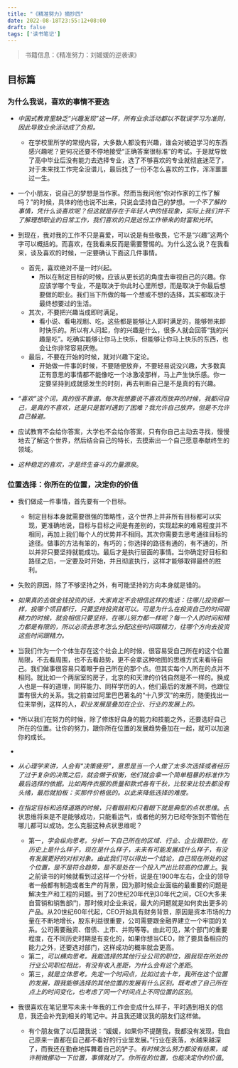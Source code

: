 ```yaml
---
title: "《精准努力》摘抄四"
date: 2022-08-18T23:55:12+08:00
draft: false
tags: ['读书笔记']
---
```


> 书籍信息：《精准努力：刘媛媛的逆袭课》

## 目标篇

### 为什么我说，喜欢的事情不要选

- *中国式教育里缺乏“兴趣发现”这一环，所有业余活动都以不耽误学习为准则，因此导致业余活动成了负担。*
    - 在学校里所学的常规内容，大多数人都没有兴趣，谁会对被迫学习的东西感兴趣呢？更何况还要不停地接受“正确答案很标准”的考试。于是就导致了高中毕业后没有能力去选择专业，选了不够喜欢的专业就彻底迷茫了，对于未来找工作完全没谱儿，最后找了一份不怎么喜欢的工作，浑浑噩噩过一生。

- 一个小朋友，说自己的梦想是当作家。然而当我问他“你对作家的工作了解吗？”的时候，具体的他也说不出来，只说会坚持自己的梦想。*一个不了解的事情，凭什么谈喜欢呢？但这就是存在于年轻人中的怪现象，实际上我们并不了解理想职业的日常工作，我们喜欢的只是这份工作带来的财富和光环*。

- 到现在，我对我的工作不只是喜爱，可以说是有些敬畏，它不是“兴趣”这两个字可以概括的。而喜欢，在我看来反而是需要警惕的。为什么这么说？在我看来，谈及喜欢的时候，一定要确认下面这几件事情。
    - 首先，喜欢绝对不是一时兴起。
        - 所以在制定目标的时候，应该从更长远的角度去审视自己的兴趣。你应该学哪个专业，不是取决于你此时心里所想，而是取决于你最后想要做的职业。我们当下所做的每一个想或不想的选择，其实都取决于最终想要过的生活。
    - 其次，不要把兴趣当成即时满足。
        - 看小说、看电视剧、吃，这些都是能够让人即时满足的，能够带来即时快乐的。所以有人问起，你的兴趣是什么，很多人就会回答“我的兴趣是吃”。吃确实能够让你马上快乐，但能够让你马上快乐的东西，也会让你非常容易厌倦。
    - 最后，不要在开始的时候，就对兴趣下定论。
        - 开始做一件事的时候，不要随便放弃，不要轻易说没兴趣，大多数真正有意思的事情都不能像吃一个冰激凌那样，马上产生快乐感。你一定要坚持到成就感发生的时刻，再去判断自己是不是真的有兴趣。

- *“喜欢”这个词，真的很不靠谱。每次我想要说不喜欢而放弃的时候，我都问自己，是真的不喜欢，还是只是暂时遇到了困难？我允许自己放弃，但是不允许自己躲避。*

- 应试教育不会给你答案，大学也不会给你答案，只有你自己主动去寻找，慢慢地去了解这个世界，然后结合自己的特长，去摸索出一个自己愿意奉献终生的领域。

- *这种稳定的喜欢，才是终生奋斗的力量源泉*。

### 位置选择：你所在的位置，决定你的价值

- 我们做成一件事情，首先要有一个目标。
    - 制定目标本身就需要很强的策略性，这个世界上并非所有目标都可以实现，更准确地说，目标与目标之间是有差别的，实现起来的难易程度并不相同，再加上我们每个人的优势并不相同。其次你需要去思考通往目标的途径。做事的方法有笨的，有巧的；你选择的路径有通的，有不通的，所以并非只要坚持就能成功。最后才是执行层面的事情。当你确定好目标和路径之后，一定要及时开始，并且彻底执行，这样才能够取得最终的胜利。

- 失败的原因，除了不够坚持之外，有可能坚持的方向本身就是错的。

- *如果真的去做金钱投资的话，大家肯定不会相信这样的鬼话：往哪儿投资都一样，投哪个项目都行，只要坚持投资就可以。可是为什么在投资自己的时间跟精力的时候，就会相信只要坚持，在哪儿努力都一样呢？每一个人的时间和精力都是有限的，所以必须去思考怎么分配这些时间跟精力，往哪个方向去投资这些时间跟精力。*

- 当我们作为一个个体生存在这个社会上的时候，很容易受自己所在的这个位置局限，不去看周围，也不去看趋势，更不会拿这种地图的思维方式来看待自己。我们做事很容易只着眼于自己所在的那个点。但其实每个人所在的点并不相同。就比如一个两居室的房子，北京的和天津的价钱自然是不一样的。换成人也是一样的道理，同样能力、同样学历的人，他们最后的发展不同，也跟位置有很大的关系。我之前查过阿里巴巴著名的“十八罗汉”的来历，随便找出一位来举例，这样的人，*职业发展是叠加在企业、行业的发展上的。*

- *所以我们在努力的时候，除了修炼好自身的能力和技能之外，还要选好自己所在的位置。让你的努力，跟你所在位置的发展趋势叠加在一起，就可以加速你的成长。
*

- *从心理学来讲，人会有“决策疲劳”，意思是当一个人做了太多次选择或者经历了过于复杂的决策之后，就会懒于权衡，他们就会拿一个简单粗暴的标准作为最后选择的依据。比如两件衣服的质量和款式各有千秋，比较来比较去都没有头绪，最后就拍板：买那件价格低的。以此来降低选择的难度。*

- *在指定目标和选择道路的时候，只看眼前和只看眼下就是典型的点状思维*。点状思维将来是不是能够成功，只能看运气，或者他的努力已经夸张到不管他在哪儿都可以成功。怎么克服这种点状思维呢？
    - 第一，*学会纵向思考。分析一下自己所在的区域、行业、企业跟职位，在历史上是什么样子，现在是什么样子，未来有可能发展成什么样子，有没有发展更好的对标对象。由此我们可以得出一个结论，自己现在所处的这个位置，是不是符合趋势，是不是处在一个投入产出比较高的位置上*。我之前读书的时候就看到过这样一个分析，说是在1900年左右，企业的领导者一般都有制造或者生产的背景，因为那时候企业面临的最重要的问题是解决生产和工程的问题。到了20世纪20年代到30年代之间，CEO大多来自营销和销售部门，那时候对企业来说，最大的问题就是如何卖出更多的产品。从20世纪60年代起，CEO开始具有财务背景，原因是资本市场的力量在不断地增长，股东利益很重要，公司需要跟金融界建立一个牢固的关系。公司需要融资、借债、上市、并购等等。由此可见，某个部门的重要程度，在不同历史时期是有变化的，如果你想当CEO，除了要具备相应的能力之外，还要选对部门，这样成功的概率就会更高。
    - 第二，*可以横向思考。我能选择的其他行业公司的职位，跟我现在所处的行业公司职位相比，有没有收入差距，为什么会有这个差距*。
    - 第三，*就是立体思考。先定一个时间点，比如过去十年，我所在这个位置的发展，跟我能够选择的其他位置的发展有什么区别。既考虑了自己所在点上的时间变化，也考虑了同一个时间点上不同位置的区别*。

- 我很喜欢在笔记里写未来十年我的工作会变成什么样子，平时遇到相关的信息，我还会补充到相关的笔记中。并且我还建议我的朋友们这样做。
    - 有个朋友做了以后跟我说：“媛媛，如果你不提醒我，我都没有发现，我自己原来一直都在自己都不看好的行业里发展。”行业在衰落，水越来越深了，而我还在勤奋地挥舞着自己的铲子。*有时候怎么努力都没有结果，或许稍微挪动一下位置，事情就对了。你所在的位置，也能决定你的价值*。